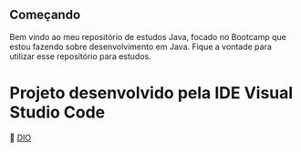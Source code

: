 ## Começando

Bem vindo ao meu repositório de estudos Java, focado no Bootcamp que estou fazendo sobre desenvolvimento em Java. Fique a vontade para utilizar esse repositório para estudos.

# Projeto desenvolvido pela IDE Visual Studio Code

🔗 [DIO](https://web.dio.me)
